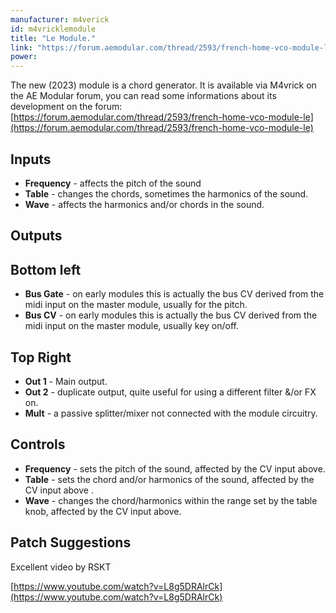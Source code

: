```yaml
---
manufacturer: m4verick
id: m4vricklemodule
title: "Le Module."
link: "https://forum.aemodular.com/thread/2593/french-home-vco-module-le"
power:
---
```


The new (2023) module is a chord generator. It is available via M4vrick on the AE Modular forum, you can read some informations about its development on the forum: [https://forum.aemodular.com/thread/2593/french-home-vco-module-le](https://forum.aemodular.com/thread/2593/french-home-vco-module-le)

## Inputs

- **Frequency** - affects the pitch of the sound
- **Table** - changes the chords, sometimes the harmonics of the sound.
- **Wave** - affects the harmonics and/or chords in the sound.

## Outputs

## Bottom left

- **Bus Gate** - on early modules this is actually the bus CV derived from the midi input on the master module, usually for the pitch.
- **Bus CV** - on early modules this is actually the bus CV derived from the midi input on the master module, usually key on/off.

## Top Right

- **Out 1** - Main output.
- **Out 2** - duplicate output, quite useful for using a different filter &/or FX on.
- **Mult** - a passive splitter/mixer not connected with the module circuitry.

## Controls

- **Frequency** - sets the pitch of the sound, affected by the CV input above.
- **Table** - sets the chord and/or harmonics of the sound, affected by the CV input above .
- **Wave** - changes the chord/harmonics within the range set by the table knob, affected by the CV input above.

## Patch Suggestions

Excellent video by RSKT

[https://www.youtube.com/watch?v=L8g5DRAlrCk](https://www.youtube.com/watch?v=L8g5DRAlrCk)
